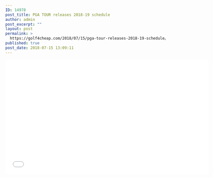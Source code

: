 ```yaml
---
ID: 14978
post_title: PGA TOUR releases 2018-19 schedule
author: admin
post_excerpt: ""
layout: post
permalink: >
  https://golf4cheap.com/2018/07/15/pga-tour-releases-2018-19-schedule/
published: true
post_date: 2018-07-15 13:09:11
---
```

<iframe width="640" height="360" src="//www.youtube.com/embed/spsNUWjE670" frameborder="0" allow="autoplay; encrypted-media" allowfullscreen></iframe>